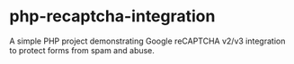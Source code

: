# php-recaptcha-integration
A simple PHP project demonstrating Google reCAPTCHA v2/v3 integration to protect forms from spam and abuse.

